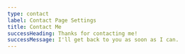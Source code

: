 ```yaml
---
type: contact
label: Contact Page Settings
title: Contact Me
successHeading: Thanks for contacting me!
successMessage: I'll get back to you as soon as I can.
---
```

